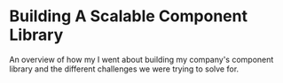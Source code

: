 
# Building A Scalable Component Library

An overview of how my I went about building my company's component library and the different challenges we were trying to solve for.
